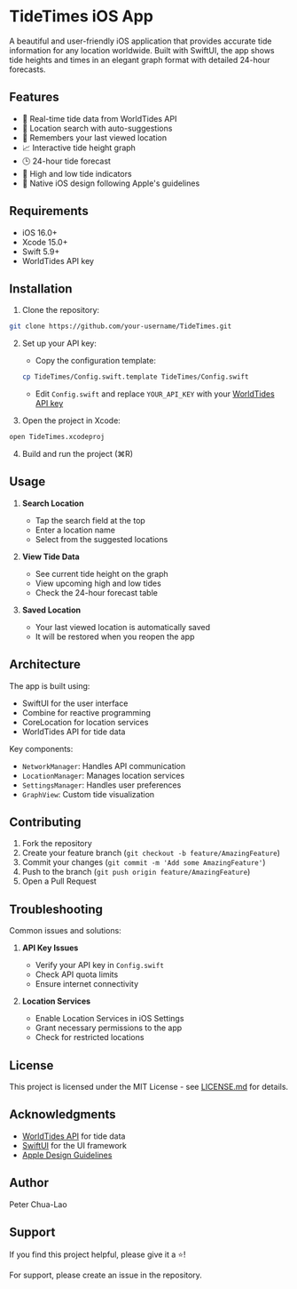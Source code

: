 # TideTimes iOS App

A beautiful and user-friendly iOS application that provides accurate tide information for any location worldwide. Built with SwiftUI, the app shows tide heights and times in an elegant graph format with detailed 24-hour forecasts.

## Features

- 🌊 Real-time tide data from WorldTides API
- 📍 Location search with auto-suggestions
- 💾 Remembers your last viewed location
- 📈 Interactive tide height graph
- 🕒 24-hour tide forecast
- 🔄 High and low tide indicators
- 📱 Native iOS design following Apple's guidelines

## Requirements

- iOS 16.0+
- Xcode 15.0+
- Swift 5.9+
- WorldTides API key

## Installation

1. Clone the repository:
```bash
git clone https://github.com/your-username/TideTimes.git
```

2. Set up your API key:
   - Copy the configuration template:
   ```bash
   cp TideTimes/Config.swift.template TideTimes/Config.swift
   ```
   - Edit `Config.swift` and replace `YOUR_API_KEY` with your [WorldTides API key](https://www.worldtides.info/api)

3. Open the project in Xcode:
```bash
open TideTimes.xcodeproj
```

4. Build and run the project (⌘R)

## Usage

1. **Search Location**
   - Tap the search field at the top
   - Enter a location name
   - Select from the suggested locations

2. **View Tide Data**
   - See current tide height on the graph
   - View upcoming high and low tides
   - Check the 24-hour forecast table

3. **Saved Location**
   - Your last viewed location is automatically saved
   - It will be restored when you reopen the app

## Architecture

The app is built using:
- SwiftUI for the user interface
- Combine for reactive programming
- CoreLocation for location services
- WorldTides API for tide data

Key components:
- `NetworkManager`: Handles API communication
- `LocationManager`: Manages location services
- `SettingsManager`: Handles user preferences
- `GraphView`: Custom tide visualization

## Contributing

1. Fork the repository
2. Create your feature branch (`git checkout -b feature/AmazingFeature`)
3. Commit your changes (`git commit -m 'Add some AmazingFeature'`)
4. Push to the branch (`git push origin feature/AmazingFeature`)
5. Open a Pull Request

## Troubleshooting

Common issues and solutions:

1. **API Key Issues**
   - Verify your API key in `Config.swift`
   - Check API quota limits
   - Ensure internet connectivity

2. **Location Services**
   - Enable Location Services in iOS Settings
   - Grant necessary permissions to the app
   - Check for restricted locations

## License

This project is licensed under the MIT License - see [LICENSE.md](LICENSE.md) for details.

## Acknowledgments

- [WorldTides API](https://www.worldtides.info/api) for tide data
- [SwiftUI](https://developer.apple.com/xcode/swiftui/) for the UI framework
- [Apple Design Guidelines](https://developer.apple.com/design/human-interface-guidelines/)

## Author

Peter Chua-Lao

## Support

If you find this project helpful, please give it a ⭐️!

For support, please create an issue in the repository.